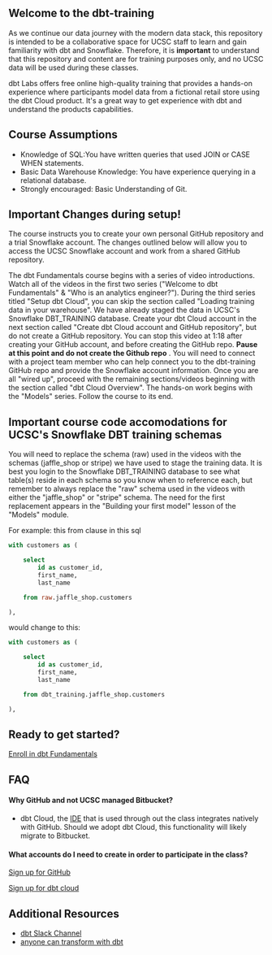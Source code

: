## Welcome to the dbt-training

As we continue our data journey with the modern data stack, this repository is intended to be a collaborative space for UCSC staff to learn and gain familiarity with dbt and Snowflake. Therefore, it is **important** to understand that this repository and content are for training purposes only, and no UCSC data will be used during these classes.  

dbt Labs offers free online high-quality training that provides a hands-on experience where participants model data from a fictional retail store using the dbt Cloud product. It's a great way to get experience with dbt and understand the products capabilities.

## Course Assumptions

- Knowledge of SQL:You have written queries that used JOIN or CASE WHEN statements.
- Basic Data Warehouse Knowledge: You have experience querying in a relational database.
- Strongly encouraged: Basic Understanding of Git.


## Important Changes during setup!
The course instructs you to create your own personal GitHub repository and a trial Snowflake account. The changes outlined below will allow you to access the UCSC Snowflake account and work from a shared GitHub repository. 

The dbt Fundamentals course begins with a series of video introductions. Watch all of the videos in the first two series ("Welcome to dbt Fundamentals" & "Who is an analytics engineer?"). During the third series titled "Setup dbt Cloud", you can skip the section called "Loading training data in your warehouse". We have already staged the data in UCSC's Snowflake DBT_TRAINING database. Create your dbt Cloud account in the next section called "Create dbt Cloud account and GitHub repository", but do not create a GitHub repository. You can stop this video at 1:18 after creating your GitHub account, and before creating the GitHub repo. **Pause at this point and do not create the Github repo** . You will need to connect with a project team member who can help connect you to the dbt-training GitHub repo and provide the Snowflake account information.  Once you are all "wired up", proceed with the remaining sections/videos beginning with the section called "dbt Cloud Overview". The hands-on work begins with the "Models" series. Follow the course to its end. 


## Important course code accomodations for UCSC's Snowflake DBT training schemas
You will need to replace the schema (raw) used in the videos with the schemas (jaffle_shop or stripe) we have used to stage the training data. It is best you login to the Snowflake DBT_TRAINING database to see what table(s) reside in each schema so you know when to reference each, but remember to always replace the "raw" schema used in the videos with either the "jaffle_shop" or "stripe" schema. The need for the first replacement appears in the "Building your first model" lesson of the "Models" module.

For example: this from clause in this sql
```sql
with customers as (

    select
        id as customer_id,
        first_name,
        last_name

    from raw.jaffle_shop.customers

),
```
would change to this:

```sql
with customers as (

    select
        id as customer_id,
        first_name,
        last_name

    from dbt_training.jaffle_shop.customers

),
```

## Ready to get started?

[Enroll in dbt Fundamentals](https://courses.getdbt.com/courses/fundamentals)

## FAQ

#### Why GitHub and not UCSC managed Bitbucket?
- dbt Cloud, the [IDE](https://en.wikipedia.org/wiki/Integrated_development_environment) that is used through out the class integrates natively with GitHub. Should we adopt dbt Cloud, this functionality will likely migrate to Bitbucket.

#### What accounts do I need to create in order to participate in the class?  

[Sign up for GitHub](https://github.com)

[Sign up for dbt cloud](https://cloud.getdbt.com/signup/)

## Additional Resources

- [dbt Slack Channel](https://www.getdbt.com/community/join-the-community)
- [anyone can transform with dbt](https://getdbt.wistia.com/medias/f90bwl0y17)
